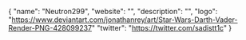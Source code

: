 {
  "name": "Neutron299",
  "website": "",
  "description": "",
  "logo": "https://www.deviantart.com/jonathanrey/art/Star-Wars-Darth-Vader-Render-PNG-428099237"
  "twitter": "https://twitter.com/sadistt1c"
}
